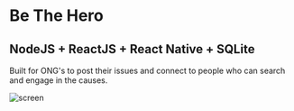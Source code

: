 # Be The Hero
## NodeJS + ReactJS + React Native + SQLite

Built for ONG's to post their issues and connect to people who can search and engage in the causes.

![screen](https://github.com/procarrera/files/blob/master/screen-hero.png)
